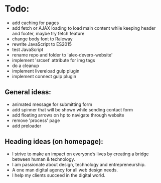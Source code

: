 ﻿# Todo:
- add caching for pages
- add fetch or AJAX loading to load main content while keeping header and footer, maybe try fetch feature
- change body font to Raleway
- rewrite JavaScript to ES2015
- test JavaScript
- rename repo and folder to 'alex-devero-website'
- implement 'srcset' attribute for img tags
- do a cleanup
- implement livereload gulp plugin
- implement connect gulp plugin

## General ideas:
- animated message for submitting form
- add spinner that will be shown while sending contact form
- add floating arrows on hp to navigate through website
- remove 'process' page
- add preloader

## Heading ideas (on homepage):
- I strive to make an impact on everyone’s lives by creating a bridge between human & technology.
- I am passionate about design, technology and entrepreneurship.
- A one man digital agency for all web design needs.
- I help my clients succeed in the digital world.
